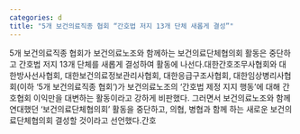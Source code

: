 ```yaml
---
categories: d
title: "5개 보건의료직종 협회 “간호법 저지 13개 단체 새롭게 결성”"
---
```

5개 보건의료직종 협회가 보건의료노조와 함께하는 보건의료단체협의회 활동은 중단하고 간호법 저지 13개 단체를 새롭게 결성하여 활동에 나선다.대한간호조무사협회와 대한방사선사협회, 대한보건의료정보관리사협회, 대한응급구조사협회, 대한임상병리사협회(이하 ‘5개 보건의료직종 협회’)가 보건의료노조의 ‘간호법 제정 지지 행동’에 대해 간호협회 이익만을 대변하는 활동이라고 강하게 비판했다. 그러면서 보건의료노조와 함께 연대했던 ‘보건의료단체협의회’ 활동을 중단하고, 의협, 병협과 함께 하는 새로운 보건의료단체협의회 결성할 것이라고 선언했다.간호